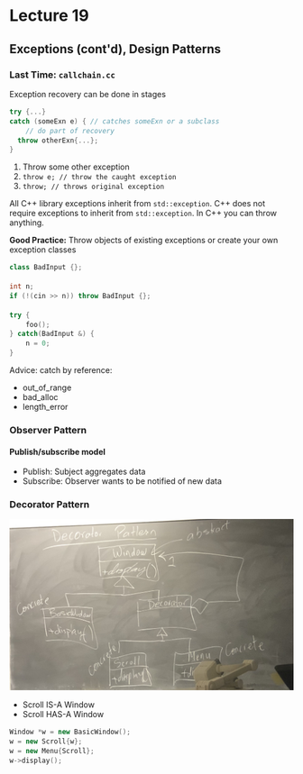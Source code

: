 # Lecture 19

## Exceptions (cont'd), Design Patterns

### Last Time: `callchain.cc`

Exception recovery can be done in stages

```cpp
try {...}
catch (someExn e) { // catches someExn or a subclass
	// do part of recovery
  throw otherExn{...};
}
```

1. Throw some other exception
2. `throw e; // throw the caught exception`
3. `throw; // throws original exception`

All C++ library exceptions inherit from `std::exception`. C++ does not require exceptions to inherit from `std::exception`. In C++ you can throw anything.

**Good Practice:** Throw objects of existing exceptions or create your own exception classes

```cpp
class BadInput {};

int n;
if (!(cin >> n)) throw BadInput {};

try {
	foo();
} catch(BadInput &) {
	n = 0;
}
```

Advice: catch by reference:

- out_of_range
- bad_alloc
- length_error

### Observer Pattern

#### Publish/subscribe model

- Publish: Subject aggregates data
- Subscribe: Observer wants to be notified of new data

### Decorator Pattern

![DECOR_1](./Pictures/DECOR_1.jpg)

- Scroll IS-A Window
- Scroll HAS-A Window

```cpp
Window *w = new BasicWindow();
w = new Scroll{w};
w = new Menu{Scroll};
w->display();
```

